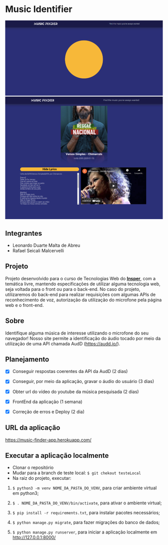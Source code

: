 # Music Identifier
![Print da página inicial](https://github.com/leonardodma/projeto-3-tecweb/blob/main/printScreenSite/homeSite.png?raw=true)
![Print de um exemplo de música identificada](https://github.com/leonardodma/projeto-3-tecweb/blob/main/printScreenSite/musicSite.png?raw=true)

## Integrantes

* Leonardo Duarte Malta de Abreu
* Rafael Seicali Malcervelli

## Projeto

Projeto desenvolvido para o curso de Tecnologias Web do <a href="https://www.insper.edu.br/en/"><b>Insper</b></a>, com a temática livre, mantendo especificações de utilizar alguma tecnologia web, seja voltada para o front ou para o back-end. No caso do projeto, utilizaremos do back-end para realizar requisições com algumas APIs de reconhecimento de voz, autorização da utilização do microfone pela página web e o front-end.

## Sobre

Identifique alguma música de interesse utilizando o microfone do seu navegador! Nosso site permite a identificação do áudio tocado por meio da utilização de uma API chamada AudD (<https://audd.io/>).


## Planejamento 

- [x] Conseguir respostas coerentes da API da AudD (2 dias)
- [x] Conseguir, por meio da aplicação, gravar o áudio do usuário (3 dias)
- [x] Obter url do vídeo do youtube da música pesquisada (2 dias)
- [X] FrontEnd da aplicação (1 semana)
- [X] Correção de erros e Deploy (2 dia)


## URL da aplicação

<https://music-finder-app.herokuapp.com/>


## Executar a aplicação localmente

* Clonar o repositório
* Mudar para a branch de teste local: `$ git chekout testeLocal`
* Na raiz do projeto, executar: 

1) `$ python3 -m venv NOME_DA_PASTA_DO_VENV`, para criar ambiente virtual em python3;

2) `$ . NOME_DA_PASTA_DO_VENV/bin/activate`, para ativar o ambiente virtual;

3) `$ pip install -r requirements.txt`, para instalar pacotes necessários;

4) `$ python manage.py migrate`, para fazer migrações do banco de dados;

5) `$ python manage.py runserver`, para iniciar a aplicação localmente em <http://127.0.0.1:8000/>
